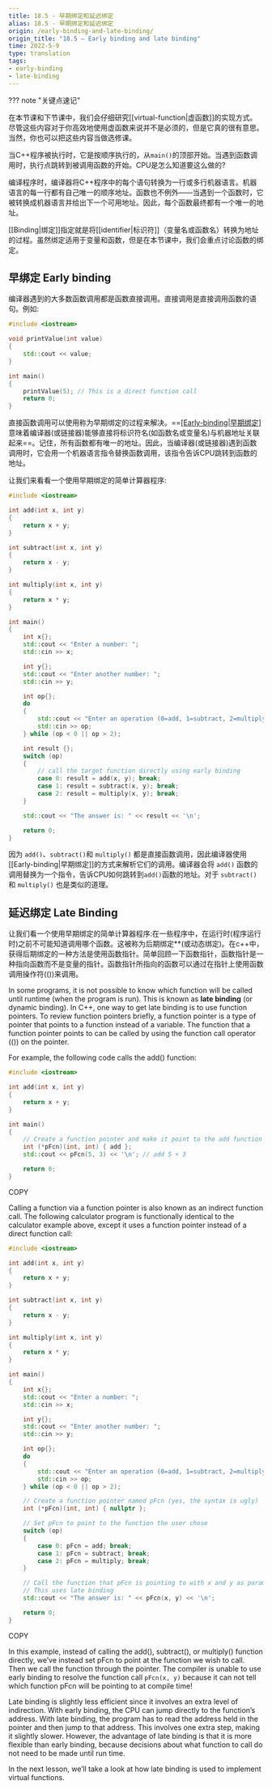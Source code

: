 ```yaml
---
title: 18.5 - 早期绑定和延迟绑定
alias: 18.5 - 早期绑定和延迟绑定
origin: /early-binding-and-late-binding/
origin_title: "18.5 — Early binding and late binding"
time: 2022-5-9
type: translation
tags:
- early-binding
- late-binding
---
```


??? note "关键点速记"

	

在本节课和下节课中，我们会仔细研究[[virtual-function|虚函数]]的实现方式。尽管这些内容对于你高效地使用虚函数来说并不是必须的，但是它真的很有意思。当然，你也可以把这些内容当做选修课。

当C++程序被执行时，它是按顺序执行的，从`main()`的顶部开始。当遇到函数调用时，执行点跳转到被调用函数的开始。CPU是怎么知道要这么做的?

编译程序时，编译器将C++程序中的每个语句转换为一行或多行机器语言。机器语言的每一行都有自己唯一的顺序地址。函数也不例外——当遇到一个函数时，它被转换成机器语言并给出下一个可用地址。因此，每个函数最终都有一个唯一的地址。

[[Binding|绑定]]指定就是将[[identifier|标识符]]（变量名或函数名）转换为地址的过程。虽然绑定适用于变量和函数，但是在本节课中，我们会重点讨论函数的绑定。

## 早绑定 Early binding

编译器遇到的大多数函数调用都是函数直接调用。直接调用是直接调用函数的语句。例如:


```cpp
#include <iostream>

void printValue(int value)
{
    std::cout << value;
}

int main()
{
    printValue(5); // This is a direct function call
    return 0;
}
```

直接函数调用可以使用称为早期绑定的过程来解决。==[[Early-binding|早期绑定]](也称为静态绑定)意味着编译器(或链接器)能够直接将标识符名(如函数名或变量名)与机器地址关联起来==。记住，所有函数都有唯一的地址。因此，当编译器(或链接器)遇到函数调用时，它会用一个机器语言指令替换函数调用，该指令告诉CPU跳转到函数的地址。

让我们来看看一个使用早期绑定的简单计算器程序:

```cpp
#include <iostream>

int add(int x, int y)
{
    return x + y;
}

int subtract(int x, int y)
{
    return x - y;
}

int multiply(int x, int y)
{
    return x * y;
}

int main()
{
    int x{};
    std::cout << "Enter a number: ";
    std::cin >> x;

    int y{};
    std::cout << "Enter another number: ";
    std::cin >> y;

    int op{};
    do
    {
        std::cout << "Enter an operation (0=add, 1=subtract, 2=multiply): ";
        std::cin >> op;
    } while (op < 0 || op > 2);

    int result {};
    switch (op)
    {
        // call the target function directly using early binding
        case 0: result = add(x, y); break;
        case 1: result = subtract(x, y); break;
        case 2: result = multiply(x, y); break;
    }

    std::cout << "The answer is: " << result << '\n';

    return 0;
}
```


因为 `add()`、`subtract()`和 `multiply()` 都是直接函数调用，因此编译器使用[[Early-binding|早期绑定]]的方式来解析它们的调用。编译器会将 `add()` 函数的调用替换为一个指令，告诉CPU如何跳转到`add()`函数的地址。对于 `subtract()` 和 `multiply()` 也是类似的道理。

## 延迟绑定 Late Binding

让我们看一个使用早期绑定的简单计算器程序:在一些程序中，在运行时(程序运行时)之前不可能知道调用哪个函数。这被称为后期绑定**(或动态绑定)。在c++中，获得后期绑定的一种方法是使用函数指针。简单回顾一下函数指针，函数指针是一种指向函数而不是变量的指针。函数指针所指向的函数可以通过在指针上使用函数调用操作符(())来调用。

In some programs, it is not possible to know which function will be called until runtime (when the program is run). This is known as **late binding** (or dynamic binding). In C++, one way to get late binding is to use function pointers. To review function pointers briefly, a function pointer is a type of pointer that points to a function instead of a variable. The function that a function pointer points to can be called by using the function call operator (()) on the pointer.

For example, the following code calls the add() function:

```cpp
#include <iostream>

int add(int x, int y)
{
    return x + y;
}

int main()
{
    // Create a function pointer and make it point to the add function
    int (*pFcn)(int, int) { add };
    std::cout << pFcn(5, 3) << '\n'; // add 5 + 3

    return 0;
}
```

COPY

Calling a function via a function pointer is also known as an indirect function call. The following calculator program is functionally identical to the calculator example above, except it uses a function pointer instead of a direct function call:

```cpp
#include <iostream>

int add(int x, int y)
{
    return x + y;
}

int subtract(int x, int y)
{
    return x - y;
}

int multiply(int x, int y)
{
    return x * y;
}

int main()
{
    int x{};
    std::cout << "Enter a number: ";
    std::cin >> x;

    int y{};
    std::cout << "Enter another number: ";
    std::cin >> y;

    int op{};
    do
    {
        std::cout << "Enter an operation (0=add, 1=subtract, 2=multiply): ";
        std::cin >> op;
    } while (op < 0 || op > 2);

    // Create a function pointer named pFcn (yes, the syntax is ugly)
    int (*pFcn)(int, int) { nullptr };

    // Set pFcn to point to the function the user chose
    switch (op)
    {
        case 0: pFcn = add; break;
        case 1: pFcn = subtract; break;
        case 2: pFcn = multiply; break;
    }

    // Call the function that pFcn is pointing to with x and y as parameters
    // This uses late binding
    std::cout << "The answer is: " << pFcn(x, y) << '\n';

    return 0;
}
```

COPY

In this example, instead of calling the add(), subtract(), or multiply() function directly, we’ve instead set pFcn to point at the function we wish to call. Then we call the function through the pointer. The compiler is unable to use early binding to resolve the function call `pFcn(x, y)` because it can not tell which function pFcn will be pointing to at compile time!

Late binding is slightly less efficient since it involves an extra level of indirection. With early binding, the CPU can jump directly to the function’s address. With late binding, the program has to read the address held in the pointer and then jump to that address. This involves one extra step, making it slightly slower. However, the advantage of late binding is that it is more flexible than early binding, because decisions about what function to call do not need to be made until run time.

In the next lesson, we’ll take a look at how late binding is used to implement virtual functions.